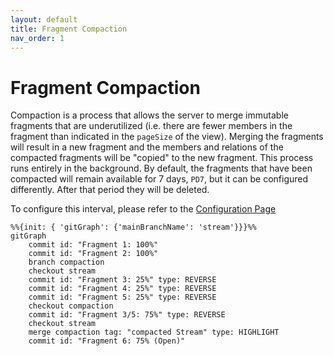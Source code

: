 ```yaml
---
layout: default
title: Fragment Compaction
nav_order: 1
---
```


# Fragment Compaction

Compaction is a process that allows the server to merge immutable fragments that are underutilized (i.e. there are fewer members in the fragment than indicated in the `pageSize` of the view).
Merging the fragments will result in a new fragment and the members and relations of the compacted fragments will be "copied" to the new fragment.
This process runs entirely in the background. By default, the fragments that have been compacted will remain available for 7 days, `PD7`, but it can be configured differently. After that period they will be deleted.


To configure this interval, please refer to the [Configuration Page](../../how-to-run#ldes-server-config)

````mermaid
%%{init: { 'gitGraph': {'mainBranchName': 'stream'}}}%%
gitGraph
    commit id: "Fragment 1: 100%"
    commit id: "Fragment 2: 100%"
    branch compaction
    checkout stream
    commit id: "Fragment 3: 25%" type: REVERSE
    commit id: "Fragment 4: 25%" type: REVERSE
    commit id: "Fragment 5: 25%" type: REVERSE
    checkout compaction
    commit id: "Fragment 3/5: 75%" type: REVERSE
    checkout stream
    merge compaction tag: "compacted Stream" type: HIGHLIGHT
    commit id: "Fragment 6: 75% (Open)"
````